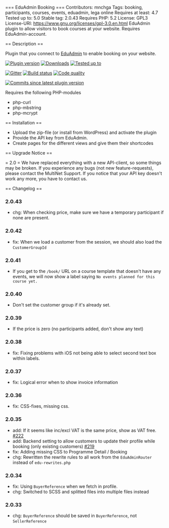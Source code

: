 === EduAdmin Booking ===
Contributors: mnchga
Tags: booking, participants, courses, events, eduadmin, lega online
Requires at least: 4.7
Tested up to: 5.0
Stable tag: 2.0.43
Requires PHP: 5.2
License: GPL3
License-URI: https://www.gnu.org/licenses/gpl-3.0.en.html
EduAdmin plugin to allow visitors to book courses at your website. Requires EduAdmin-account.

== Description ==

Plugin that you connect to [EduAdmin](https://www.eduadmin.se) to enable booking on your website.

[<img src="https://img.shields.io/wordpress/plugin/v/eduadmin-booking.svg" alt="Plugin version" />](https://wordpress.org/plugins/eduadmin-booking/)
[<img src="https://img.shields.io/wordpress/plugin/dt/eduadmin-booking.svg" alt="Downloads" />](https://wordpress.org/plugins/eduadmin-booking/)
[<img src="https://img.shields.io/wordpress/v/eduadmin-booking.svg" alt="Tested up to" />](https://wordpress.org/plugins/eduadmin-booking/)

[<img src="https://badges.gitter.im/MultinetInteractive/EduAdmin-WordPress.png" alt="Gitter" />](https://gitter.im/MultinetInteractive/EduAdmin-WordPress)
[<img src="https://travis-ci.org/MultinetInteractive/EduAdmin-WordPress.svg?branch=master" alt="Build status" />](https://travis-ci.org/MultinetInteractive/EduAdmin-WordPress)
[<img src="https://scrutinizer-ci.com/g/MultinetInteractive/EduAdmin-WordPress/badges/quality-score.png?b=master" alt="Code quality" />](https://scrutinizer-ci.com/g/MultinetInteractive/EduAdmin-WordPress/?branch=master)

[<img src="https://img.shields.io/github/commits-since/MultinetInteractive/EduAdmin-WordPress/latest.svg" alt="Commits since latest plugin version" />](https://wordpress.org/plugins/eduadmin-booking/)

Requires the following PHP-modules

- php-curl
- php-mbstring
- php-mcrypt

== Installation ==

-   Upload the zip-file (or install from WordPress) and activate the plugin
-   Provide the API key from EduAdmin.
-   Create pages for the different views and give them their shortcodes

== Upgrade Notice ==

= 2.0 =
We have replaced everything with a new API-client, so some things may be broken. If you experience any bugs (not new feature-requests), please contact the MultiNet Support.
If you notice that your API key doesn't work any more, you have to contact us.

== Changelog ==

### 2.0.43
- chg: When checking price, make sure we have a temporary participant if none are present.

### 2.0.42
- fix: When we load a customer from the session, we should also load the `CustomerGroupId`

### 2.0.41
- If you get to the `/book/` URL on a course template that doesn't have any events, we will now show a label saying `No events planned for this course yet.` 

### 2.0.40
- Don't set the customer group if it's already set.

### 2.0.39
- If the price is zero (no participants added, don't show any text)

### 2.0.38
- fix: Fixing problems with iOS not being able to select second text box within labels.

### 2.0.37
- fix: Logical error when to show invoice information

### 2.0.36
- fix: CSS-fixes, missing css.

### 2.0.35
- add: If it seems like inc/excl VAT is the same price, show as VAT free. [#222](https://github.com/MultinetInteractive/EduAdmin-WordPress/issues/222)
- add: Backend setting to allow customers to update their profile while booking (only existing customers) [#219](https://github.com/MultinetInteractive/EduAdmin-WordPress/issues/219)
- fix: Adding missing CSS to Programme Detail / Booking
- chg: Rewritten the rewrite rules to all work from the `EduAdminRouter` instead of `edu-rewrites.php`

### 2.0.34
- fix: Using `BuyerReference` when we fetch in profile.
- chg: Switched to SCSS and splitted files into multiple files instead

### 2.0.33
- chg: `BuyerReference` should be saved in `BuyerReference`, not `SellerReference`
